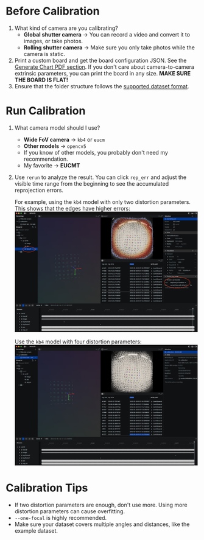 # Before Calibration
1. What kind of camera are you calibrating?
    * **Global shutter camera** -> You can record a video and convert it to images, or take photos.
    * **Rolling shutter camera** -> Make sure you only take photos while the camera is static.
2. Print a custom board and get the board configuration JSON. See the [Generate Chart PDF section](https://github.com/powei-lin/aprilgrid-rs?tab=readme-ov-file#generate-chart-pdf). If you don't care about camera-to-camera extrinsic parameters, you can print the board in any size. **MAKE SURE THE BOARD IS FLAT!**
3. Ensure that the folder structure follows the [supported dataset format](https://github.com/powei-lin/camera-intrinsic-calibration-rs?tab=readme-ov-file#dataset-format).

# Run Calibration
1. What camera model should I use?
    * **Wide FoV camera** -> `kb4` or `eucm`
    * **Other models** -> `opencv5`
    * If you know of other models, you probably don't need my recommendation.
    * My favorite -> **EUCMT**
2. Use `rerun` to analyze the result. You can click `rep_err` and adjust the visible time range from the beginning to see the accumulated reprojection errors.

    For example, using the `kb4` model with only two distortion parameters. This shows that the edges have higher errors:
    <img src="../data/kb2.jpg" width="800" alt="kb2">
    
    Use the `kb4` model with four distortion parameters:
    <img src="../data/kb4.jpg" width="800" alt="kb4">

# Calibration Tips
* If two distortion parameters are enough, don't use more. Using more distortion parameters can cause overfitting.
* `--one-focal` is highly recommended.
* Make sure your dataset covers multiple angles and distances, like the example dataset.